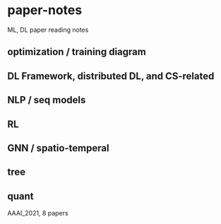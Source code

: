 # paper-notes
ML, DL paper reading notes


## optimization / training diagram

## DL Framework, distributed DL, and CS-related

## NLP / seq models

## RL

## GNN / spatio-temperal


## tree


## quant

AAAI_2021, 8 papers
